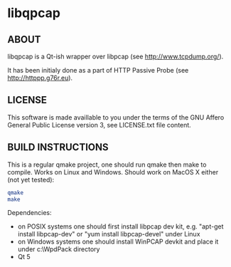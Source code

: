 libqpcap
========

ABOUT
-----

libqpcap is a Qt-ish wrapper over libpcap (see http://www.tcpdump.org/).

It has been initialy done as a part of HTTP Passive Probe (see
http://httppp.g76r.eu).

LICENSE
-------

This software is made availlable to you under the terms of the GNU Affero
General Public License version 3, see LICENSE.txt file content.

BUILD INSTRUCTIONS
------------------

This is a regular qmake project, one should run qmake then make to compile.
Works on Linux and Windows. Should work on MacOS X either (not yet tested):

``` bash
qmake
make
```

Dependencies:
- on POSIX systems one should first install libpcap dev kit, e.g.
  "apt-get install libpcap-dev" or "yum install libpcap-devel" under Linux
- on Windows systems one should install WinPCAP devkit and place it under
  c:\WpdPack directory
- Qt 5

